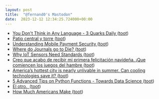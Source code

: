 ```yaml
---
layout: post
title:  "@fernand0's Mastodon"
date:  2023-12-12 12:34:25.724000+00:00
---
```

*  [You Don't Think in Any Language - 3 Quarks Daily ](https://3quarksdaily.com/3quarksdaily/2022/01/you-dont-think-in-any-language.htm) ([toot](https://mastodon.social/@fernand0/111567468345611949))
*  [Patio central y torre ](https://www.flickr.com/photos/fernand0/53388050184) ([toot](https://mastodon.social/@fernand0/111567272669619882))
*  [Understanding Mobile Payment Security ](https://www.tripwire.com/state-of-security/understanding-mobile-payment-securit) ([toot](https://mastodon.social/@fernand0/111567245595604506))
*  [Where do Journals go to Die?  ](https://blog.computationalcomplexity.org/2023/12/where-do-journals-go-to-die.htm) ([toot](https://mastodon.social/@fernand0/111566947331333836))
*  [Why IoT Sensors Need Standards ](https://spectrum.ieee.org/why-iot-sensors-need-standard) ([toot](https://mastodon.social/@fernand0/111566783276465756))
*  [Creo que acabo de recibir mi primera felicitación navideña. ¡Que comiencen los juegos del hambre ](https://mastodon.social/@fernand0/111566248416356339) ([toot](https://mastodon.social/@fernand0/111566248416356339))
*  [America’s hottest city is nearly unlivable in summer. Can cooling technologies save it? ](https://www.theguardian.com/us-news/2022/jan/27/phoenix-arizona-hottest-city-cooling-technologie) ([toot](https://mastodon.social/@fernand0/111564994133478466))
*  [5 Advanced Tips on Python Functions - Towards Data Science ](https://towardsdatascience.com/5-advanced-tips-on-python-functions-1a091801796) ([toot](https://mastodon.social/@fernand0/111563255721279084))
*  [El otro.  ](https://avecesunafoto.wordpress.com/2023/12/11/el-otro) ([toot](https://mastodon.social/@fernand0/111563209480688687))
*  [How Much Americans Make ](https://flowingdata.com/2022/01/26/how-much-americans-make) ([toot](https://mastodon.social/@fernand0/111562987689000521))
